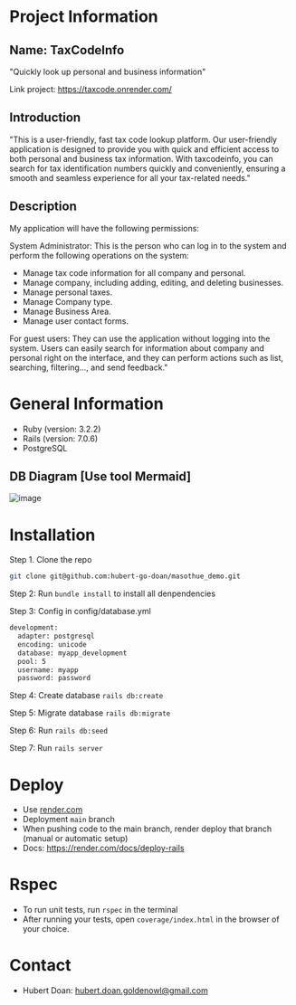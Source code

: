 # Project Information
## Name: TaxCodeInfo
"Quickly look up personal and business information"

Link project: https://taxcode.onrender.com/
## Introduction
"This is a user-friendly, fast tax code lookup platform. Our user-friendly application is designed to provide you with quick and efficient access to both personal and business tax information. With taxcodeinfo, you can search for tax identification numbers quickly and conveniently, ensuring a smooth and seamless experience for all your tax-related needs."
## Description

My application will have the following permissions:

System Administrator: This is the person who can log in to the system and perform the following operations on the system:

- Manage tax code information for all company and personal.
- Manage company, including adding, editing, and deleting businesses.
- Manage personal taxes.
- Manage Company type.
- Manage Business Area.
- Manage user contact forms.

For guest users: They can use the application without logging into the system. Users can easily search for information about company and personal right on the interface, and they can perform actions such as list, searching, filtering..., and send feedback."

# General Information
- Ruby (version: 3.2.2)
- Rails (version: 7.0.6)
- PostgreSQL
## DB Diagram [Use tool Mermaid]
![image](https://github.com/hubert-go-doan/masothue_demo/assets/137854325/08b3ef90-df56-487e-879b-60d3af2251a6)

# Installation  
Step 1. Clone the repo
```sh
git clone git@github.com:hubert-go-doan/masothue_demo.git
```
Step 2: Run `bundle install` to install all denpendencies

Step 3: Config in config/database.yml

```sh
development:
  adapter: postgresql
  encoding: unicode
  database: myapp_development
  pool: 5
  username: myapp
  password: password
```
Step 4: Create database `rails db:create`

Step 5: Migrate database `rails db:migrate`

Step 6: Run `rails db:seed`

Step 7: Run `rails server`

# Deploy  
- Use [render.com](https://render.com/)
- Deployment `main` branch
- When pushing code to the main branch, render deploy that branch (manual or automatic setup)
- Docs: https://render.com/docs/deploy-rails
# Rspec  
- To run unit tests, run `rspec` in the terminal
- After running your tests, open `coverage/index.html` in the browser of your choice.
# Contact
- Hubert Doan: hubert.doan.goldenowl@gmail.com

